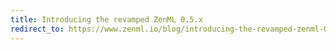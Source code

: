 ```yaml
---
title: Introducing the revamped ZenML 0.5.x
redirect_to: https://www.zenml.io/blog/introducing-the-revamped-zenml-0-5-x
---
```

